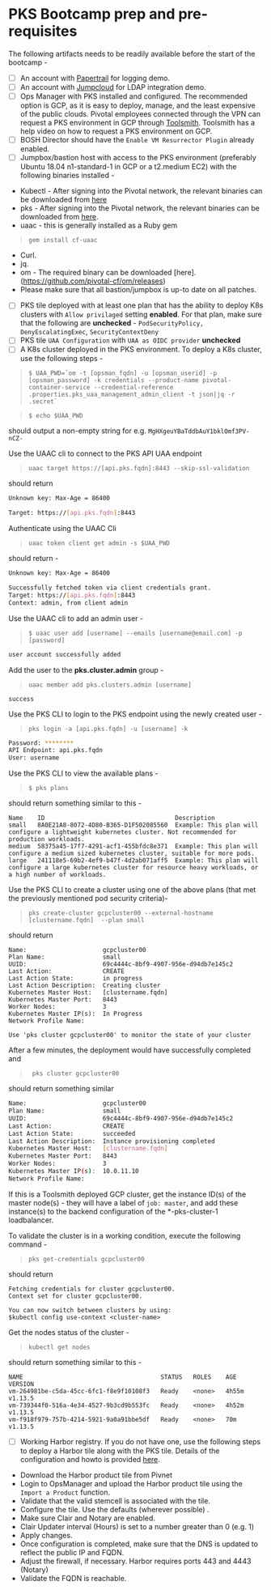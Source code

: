 
# PKS Bootcamp prep and pre-requisites 

The following artifacts needs to be readily available before the start of the bootcamp -

 - [ ] An account with [Papertrail](https://papertrailapp.com/) for logging demo.
 - [ ] An account with [Jumpcloud](https://jumpcloud.com/signup/) for LDAP integration demo.
 - [ ] Ops Manager with PKS installed and configured. The recommended option is GCP, as it is easy to deploy, manage, and the least expensive of the public clouds. Pivotal employees connected through the VPN can request a PKS environment in GCP through [Toolsmith](https://environments.toolsmiths.cf-app.com/home). Toolsmith has a help video on how to request a PKS environment on GCP. 
 - [ ] BOSH Director should have the `Enable VM Resurrector Plugin` already enabled.
 - [ ] Jumpbox/bastion host with access to the PKS environment (preferably Ubuntu 18.04 n1-standard-1 in GCP or a t2.medium EC2) with the following binaries installed -
 * Kubectl - After signing into the Pivotal network, the relevant binaries can be downloaded from [here](https://network.pivotal.io/products/pivotal-container-service/#/releases/386533/file_groups/1831)
 * pks - After signing into the Pivotal network, the relevant binaries can be downloaded from [here](https://network.pivotal.io/products/pivotal-container-service/#/releases/386533/file_groups/1830).
 * uaac - this is generally installed as a Ruby gem 
> `gem install cf-uaac`
 * Curl.
 * jq.
 * om - The required binary can be downloaded [here].(https://github.com/pivotal-cf/om/releases)
 * Please make sure that all bastion/jumpbox is up-to date on all patches. 
 
 
 - [ ] PKS tile deployed with at least one plan that has the ability to deploy K8s clusters with `Allow privilaged` setting **enabled**. For that plan, make sure that the following are **unchecked** - `PodSecurityPolicy,` `DenyEscalatingExec`, `SecurityContextDeny`
 - [ ] PKS tile `UAA Configuration` with `UAA as OIDC provider` **unchecked**
 - [ ] A K8s cluster deployed in the PKS environment. To deploy a K8s cluster, use the following steps - 
 
>``
$ UAA_PWD=`om -t [opsman_fqdn] -u [opsman_userid] -p [opsman_password] -k credentials --product-name pivotal-container-service --credential-reference .properties.pks_uaa_management_admin_client -t json|jq -r .secret`
``

> `$ echo $UAA_PWD`

should output a non-empty string for e.g.
`MgHXgeuYBaTddbAuY1bklOmf3PV-nCZ-`

Use the UAAC cli to connect to the PKS API UAA endpoint

> `uaac target https://[api.pks.fqdn]:8443 --skip-ssl-validation`

should return 
```bash
Unknown key: Max-Age = 86400

Target: https://[api.pks.fqdn]:8443
```
Authenticate using the UAAC Cli

> `uaac token client get admin -s $UAA_PWD`

should return -
```bash
Unknown key: Max-Age = 86400

Successfully fetched token via client credentials grant.
Target: https://[api.pks.fqdn]:8443
Context: admin, from client admin
```
Use the UAAC cli to add an admin user -

>`$ uaac user add [username] --emails [username@email.com] -p [password]`

```bash
user account successfully added
```
Add the user to the **pks.cluster.admin** group -
> `uaac member add pks.clusters.admin [username]`

```
success
```
Use the PKS CLI to login to the PKS endpoint using the newly created user -

> `pks login -a [api.pks.fqdn] -u [username] -k`

```bash
Password: ********
API Endpoint: api.pks.fqdn
User: username
```

Use the PKS CLI to view the available plans - 

>`$ pks plans`

should return something similar to this - 
```shell
Name    ID                                    Description
small   8A0E21A8-8072-4D80-B365-D1F502085560  Example: This plan will configure a lightweight kubernetes cluster. Not recommended for production workloads.
medium  58375a45-17f7-4291-acf1-455bfdc8e371  Example: This plan will configure a medium sized kubernetes cluster, suitable for more pods.
large   241118e5-69b2-4ef9-b47f-4d2ab071aff5  Example: This plan will configure a large kubernetes cluster for resource heavy workloads, or a high number of workloads.
```

Use the PKS CLI to create a cluster using one of the above plans (that met the previously mentioned pod security criteria)- 

>`pks create-cluster gcpcluster00 --external-hostname [clustername.fqdn]  --plan small`

should return 
```shell
Name:                     gcpcluster00
Plan Name:                small
UUID:                     69c4444c-8bf9-4907-956e-d94db7e145c2
Last Action:              CREATE
Last Action State:        in progress
Last Action Description:  Creating cluster
Kubernetes Master Host:   [clustername.fqdn]
Kubernetes Master Port:   8443
Worker Nodes:             3
Kubernetes Master IP(s):  In Progress
Network Profile Name:

Use 'pks cluster gcpcluster00' to monitor the state of your cluster
```

After a few minutes, the deployment would have successfully completed and 

>` pks cluster gcpcluster00`

should return something similar

```bash
Name:                     gcpcluster00
Plan Name:                small
UUID:                     69c4444c-8bf9-4907-956e-d94db7e145c2
Last Action:              CREATE
Last Action State:        succeeded
Last Action Description:  Instance provisioning completed
Kubernetes Master Host:   [clustername.fqdn]
Kubernetes Master Port:   8443
Worker Nodes:             3
Kubernetes Master IP(s):  10.0.11.10
Network Profile Name:
```

If this is a Toolsmith deployed GCP cluster, get the instance ID(s) of the master node(s) - they will have a label of `job: master`, and add these instance(s) to the backend configuration of the *-pks-cluster-1 loadbalancer.

To validate the cluster is in a working condition, execute the following command -

> `pks get-credentials gcpcluster00`

should return 

```shell
Fetching credentials for cluster gcpcluster00.
Context set for cluster gcpcluster00.

You can now switch between clusters by using:
$kubectl config use-context <cluster-name>
```

Get the nodes status of the cluster - 

> `kubectl get nodes`

should return something similar to this - 

```shell
NAME                                      STATUS   ROLES    AGE     VERSION
vm-264981be-c5da-45cc-6fc1-f8e9f10108f3   Ready    <none>   4h55m   v1.13.5
vm-739344f0-516a-4e34-4527-9b3cd9b553fc   Ready    <none>   4h52m   v1.13.5
vm-f918f979-757b-4214-5921-9a0a91bbe5df   Ready    <none>   70m     v1.13.5
```

 - [ ] Working Harbor registry. If you do not have one, use the following steps to deploy a Harbor tile along with the PKS tile. Details of the configuration and howto is provided [here](https://docs.pivotal.io/partners/vmware-harbor/installing.html).

* Download the Harbor product tile from Pivnet
* Login to OpsManager and upload the Harbor product tile using the `Import a Product` function. 
* Validate that the valid stemcell is associated with the tile.
* Configure the tile. Use the defaults (wherever possible) .
* Make sure Clair and Notary are enabled. 
* Clair Updater interval (Hours) is set to a number greater than 0 (e.g. 1)
* Apply changes. 
* Once configuration is completed, make sure that the DNS is updated to reflect the public IP and FQDN. 
* Adjust the firewall, if necessary. Harbor requires ports 443 and 4443 (Notary) 
* Validate the FQDN is reachable. 
<!--stackedit_data:
eyJoaXN0b3J5IjpbLTExNTgxNDMyODAsMTg5NzE5OTk3OCwtMj
A0NzY1ODcxOSwtMTA2MTc1NTg0M119
-->